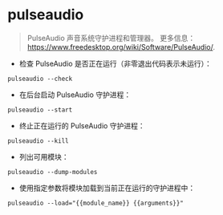 # pulseaudio

> PulseAudio 声音系统守护进程和管理器。
> 更多信息：<https://www.freedesktop.org/wiki/Software/PulseAudio/>.

- 检查 PulseAudio 是否正在运行（非零退出代码表示未运行）：

`pulseaudio --check`

- 在后台启动 PulseAudio 守护进程：

`pulseaudio --start`

- 终止正在运行的 PulseAudio 守护进程：

`pulseaudio --kill`

- 列出可用模块：

`pulseaudio --dump-modules`

- 使用指定参数将模块加载到当前正在运行的守护进程中：

`pulseaudio --load="{{module_name}} {{arguments}}"`